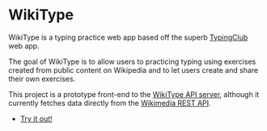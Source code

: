# WikiType
WikiType is a typing practice web app based off the superb [TypingClub] web
app.

The goal of WikiType is to allow users to practicing typing using exercises
created from public content on Wikipedia and to let users create and share
their own exercises.

This project is a prototype front-end to the [WikiType API server], although it
currently fetches data directly from the [Wikimedia REST API].

- [Try it out!](https://krepl.github.io/WikiType/src/)

[TypingClub]: https://www.typingclub.com/
[WikiType API server]: https://krepl.github.io/WikiType-API/
[Wikimedia REST API]: https://en.wikipedia.org/api/rest_v1/#/
